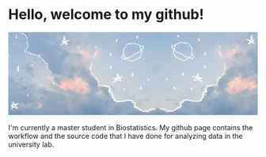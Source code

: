 # Hello, welcome to my github!

![ ](uploads/pic1.jpg)

I'm currently a master student in Biostatistics. My github page contains the workflow and the source code that I have done for analyzing data in the university lab.

